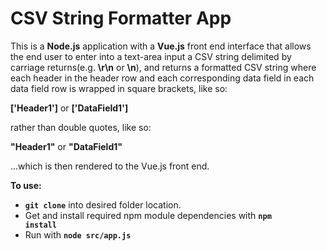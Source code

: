 <h1>CSV String Formatter App</h1>

This is a <b>Node.js</b> application with a <b>Vue.js</b> front end interface that allows the end user to enter into a text-area input a CSV string delimited by carriage returns(e.g. <b>\r\n</b> or <b>\n</b>), and returns a formatted CSV string where each header in the header row and each corresponding data field in each data field row is wrapped in square brackets, like so:

<b>['Header1']</b> or <b>['DataField1']</b>

rather than double quotes, like so:

<b>"Header1"</b> or <b>"DataField1"</b>

...which is then rendered to the Vue.js front end.

<b>To use:</b><br>
- <code><b>git clone</b></code> into desired folder location.
- Get and install required npm module dependencies with <code><b>npm install</b></code><br>
- Run with <code><b>node src/app.js</b></code>
